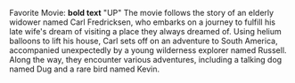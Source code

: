 

Favorite Movie: **bold text** "UP" The movie follows the story of an elderly widower named Carl Fredricksen, who embarks on a journey to fulfill his late wife's dream of visiting a place they always dreamed of. Using helium balloons to lift his house, Carl sets off on an adventure to South America, accompanied unexpectedly by a young wilderness explorer named Russell. Along the way, they encounter various adventures, including a talking dog named Dug and a rare bird named Kevin.
